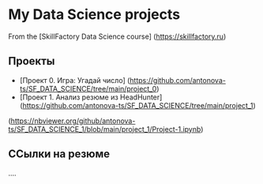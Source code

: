 # My Data Science projects

From the [SkillFactory Data Science course] (https://skillfactory.ru)

## Проекты

* [Проект 0. Игра: Угадай число] (https://github.com/antonova-ts/SF_DATA_SCIENCE/tree/main/project_0)
* [Проект 1. Анализ резюме из HeadHunter] (https://github.com/antonova-ts/SF_DATA_SCIENCE/tree/main/project_1)

(https://nbviewer.org/github/antonova-ts/SF_DATA_SCIENCE_1/blob/main/project_1/Project-1.ipynb)

## ССылки на резюме

....
